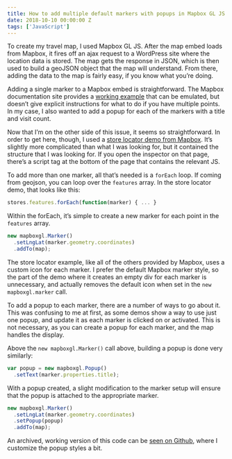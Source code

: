 ```yaml
---
title: How to add multiple default markers with popups in Mapbox GL JS
date: 2018-10-10 00:00:00 Z
tags: ['JavaScript']
---
```


To create my travel map, I used Mapbox GL JS. After the map embed loads from Mapbox, it fires off an ajax request to a WordPress site where the location data is stored. The map gets the response in JSON, which is then used to build a geoJSON object that the map will understand. From there, adding the data to the map is fairly easy, if you know what you’re doing.

Adding a single marker to a Mapbox embed is straightforward. The Mapbox documentation site provides a [working example](https://www.mapbox.com/mapbox-gl-js/api/#marker) that can be emulated, but doesn’t give explicit instructions for what to do if you have multiple points. In my case, I also wanted to add a popup for each of the markers with a title and visit count.

Now that I’m on the other side of this issue, it seems so straightforward. In order to get here, though, I used a [store locator demo from Mapbox](https://www.mapbox.com/help/demos/gl-store-locator/step-five.html). It’s slightly more complicated than what I was looking for, but it contained the structure that I was looking for. If you open the inspector on that page, there’s a script tag at the bottom of the page that contains the relevant JS.

To add more than one marker, all that’s needed is a `forEach` loop. If coming from geojson, you can loop over the `features` array. In the store locator demo, that looks like this:

```js
stores.features.forEach(function(marker) { ... }
```

Within the forEach, it’s simple to create a new marker for each point in the `features` array.

```js
new mapboxgl.Marker()
  .setLngLat(marker.geometry.coordinates)
  .addTo(map);
```

The store locator example, like all of the others provided by Mapbox, uses a custom icon for each marker. I prefer the default Mapbox marker style, so the part of the demo where it creates an empty div for each marker is unnecessary, and actually removes the default icon when set in the `new mapboxgl.marker` call.

To add a popup to each marker, there are a number of ways to go about it. This was confusing to me at first, as some demos show a way to use just one popup, and update it as each marker is clicked on or activated. This is not necessary, as you can create a popup for each marker, and the map handles the display.

Above the `new mapboxgl.Marker()` call above, building a popup is done very similarly:

```js
var popup = new mapboxgl.Popup()
  .setText(marker.properties.title);
```

With a popup created, a slight modification to the marker setup will ensure that the popup is attached to the appropriate marker.

```js
new mapboxgl.Marker()
  .setLngLat(marker.geometry.coordinates)
  .setPopup(popup)
  .addTo(map);
```

An archived, working version of this code can be [seen on Github](https://github.com/samhermes/samhermes.github.io/blob/e03be05ef9544bf4f5bc7d13b93c9ac709354cd9/js/travel-map.js), where I customize the popup styles a bit.